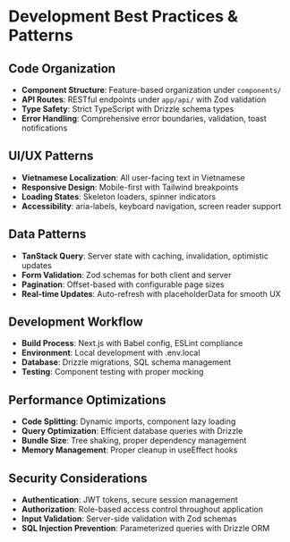 # Development Best Practices & Patterns

## Code Organization
- **Component Structure**: Feature-based organization under `components/`
- **API Routes**: RESTful endpoints under `app/api/` with Zod validation
- **Type Safety**: Strict TypeScript with Drizzle schema types
- **Error Handling**: Comprehensive error boundaries, validation, toast notifications

## UI/UX Patterns
- **Vietnamese Localization**: All user-facing text in Vietnamese
- **Responsive Design**: Mobile-first with Tailwind breakpoints
- **Loading States**: Skeleton loaders, spinner indicators
- **Accessibility**: aria-labels, keyboard navigation, screen reader support

## Data Patterns
- **TanStack Query**: Server state with caching, invalidation, optimistic updates
- **Form Validation**: Zod schemas for both client and server
- **Pagination**: Offset-based with configurable page sizes
- **Real-time Updates**: Auto-refresh with placeholderData for smooth UX

## Development Workflow
- **Build Process**: Next.js with Babel config, ESLint compliance
- **Environment**: Local development with .env.local
- **Database**: Drizzle migrations, SQL schema management
- **Testing**: Component testing with proper mocking

## Performance Optimizations
- **Code Splitting**: Dynamic imports, component lazy loading
- **Query Optimization**: Efficient database queries with Drizzle
- **Bundle Size**: Tree shaking, proper dependency management
- **Memory Management**: Proper cleanup in useEffect hooks

## Security Considerations
- **Authentication**: JWT tokens, secure session management
- **Authorization**: Role-based access control throughout application
- **Input Validation**: Server-side validation with Zod schemas
- **SQL Injection Prevention**: Parameterized queries with Drizzle ORM